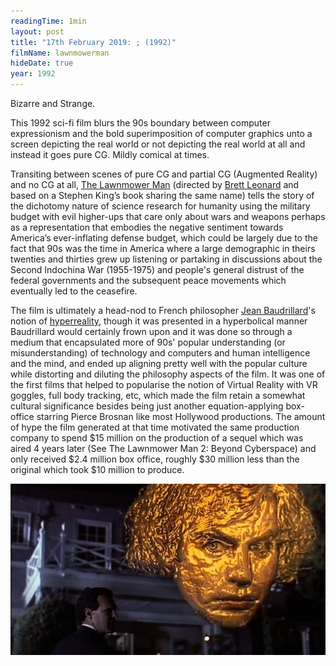 ```yaml
---
readingTime: 1min
layout: post
title: "17th February 2019: ; (1992)"
filmName: lawnmowerman
hideDate: true
year: 1992
---
```


Bizarre and Strange.

This 1992 sci-fi film blurs the 90s boundary between computer expressionism and the bold superimposition of computer graphics unto a screen depicting the real world or not depicting the real world at all and instead it goes pure CG. Mildly comical at times.  

Transiting between scenes of pure CG and partial CG (Augmented Reality) and no CG at all, [The Lawnmower Man](https://www.rottentomatoes.com/m/lawnmower_man) (directed by [Brett Leonard](https://en.wikipedia.org/wiki/Brett_Leonard) and based on a Stephen King’s book sharing the same name) tells the story of the dichotomy nature of science research for humanity using the military budget with evil higher-ups that care only about wars and weapons perhaps as a representation that embodies the negative sentiment towards America’s ever-inflating defense budget, which could be largely due to the fact that 90s was the time in America where a large demographic in theirs twenties and thirties grew up listening or partaking in discussions about the Second Indochina War (1955-1975) and people's general distrust of the federal governments and the subsequent peace movements which eventually led to the ceasefire.

The film is ultimately a head-nod to French philosopher [Jean Baudrillard](https://en.wikipedia.org/wiki/Jean_Baudrillard)'s notion of [hyperreality](https://en.wikipedia.org/wiki/Simulacra_and_Simulation), though it was presented in a hyperbolical manner Baudrillard would certainly frown upon and it was done so through a medium that encapsulated more of 90s' popular understanding (or misunderstanding) of technology and computers and human intelligence and the mind, and ended up aligning pretty well with the popular culture while distorting and diluting the philosophy aspects of the film. It was one of the first films that helped to popularise the notion of Virtual Reality with VR goggles, full body tracking, etc, which made the film retain a somewhat cultural significance besides being just another equation-applying box-office starring Pierce Brosnan like most Hollywood productions. The amount of hype the film generated at that time motivated the same production company to spend $15 million on the production of a sequel which was aired 4 years later (See The Lawnmower Man 2: Beyond Cyberspace) and only received $2.4 million box office, roughly $30 million less than the original which took $10 million to produce.


<img src="/img/lawnmowerman.jpg">
